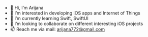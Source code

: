 - 👋 Hi, I’m Arijana
- 👀 I’m interested in developing iOS apps and Internet of Things
- 🌱 I’m currently learning Swift, SwiftUI
- 💞️ I’m looking to collaborate on different interesting iOS projects
- 📫 Reach me via mail: arijana772@gmail.com

<!---
arijanabes/arijanabes is a ✨ special ✨ repository because its `README.md` (this file) appears on your GitHub profile.
You can click the Preview link to take a look at your changes.
--->
